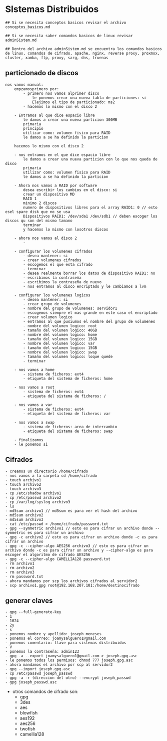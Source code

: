 # SIstemas Distribuidos

    ## Si se necesita conceptos basicos revisar el archivo conceptos_basicos.md

    ## Si se necesita saber comandos basicos de linux revisar adminSistem.md

    ## Dentro del archivo adminSistem.md se encuentra los comandos basicos de linux, comandos de cifrado, apache, nginx, reverse proxy, proxmox, cluster, xamba, ftp, proxy, sarg, dns, truenas    

## particionado de discos
    nos vamos manual:
        empzamosprimero por:
            - primero nos vamos alprimer disco
                le ponemos crear una nueva tabla de particiones: si
                Elejimos el tipo de particionado: ms2
            - hacemos lo mismo con el disco 2

        - Entramos al que dice espacio libre
            le damos a crear una nueva particion 300MB 
            primaria
            principio
            utilizar como: volumen fisico para RAID
            le damos a se ha definido la particion

        hacemos lo mismo con el disco 2

        - nos entramos en el que dice espacio libre
            le damos a crear una nueva particion con lo que nos queda de disco
            primaria
            utilizar como: volumen fisico para RAID
            le damos a se ha definido la particion

        - Ahora nos vamos a RAID por software
            desea escribir los cambios en el disco: si
            crear un dispositivo MD
            RAID 1
            minimo 2 discos
            numero de dispositivos libres para el array RAID1: 0 // esto esel spare disk que no se usa
            Dispositivos RAID1: /dev/sda1 /dev/sdb1 // deben escoger los discos qu son del mismo tamano
            terminar
            y hacemos lo mismo con losotros discos
        
        - ahora nos vamos al disco 2 
            - 

        - configurar los volumenes cifrados
            - desea mantener: si
            - crear volumenes cifrados
            - escogemos el que esta cifrado
            - terminar
            - desea realmente borrar los datos de dispositivo RAID1: no
            - escribimos la contraseña
            - escribimos la contraseña de nuevo
            - nos entramos al disco encriptado y le cambiamos a lvm

        - configurar los volumenes logicos
            - desea mantener: si
            - crear grupo de volumenes
            - nombre del grupo de volumenes: servidor1
            - escogemos siempre el mas grande en este caso el encriptado
            - crear volumen logico
            - entramos al que pusiumos el nombre del grupo de volumenes
            - nombre del volumen logico: root
            - tamaño del volumen logico: 40GB
            - nombre del volumen logico: home
            - tamaño del volumen logico: 15GB
            - nombre del volumen logico: var
            - tamaño del volumen logico: 15GB
            - nombre del volumen logico: swap   
            - tamaño del volumen logico: loque quede
            - terminar

        - nos vamos a home
            - sistema de ficheros: ext4
            - etiqueta del sistema de ficheros: home

        - nos vamos a root
            - sistema de ficheros: ext4
            - etiqueta del sistema de ficheros: /

        - nos vamos a var
            - sistema de ficheros: ext4
            - etiqueta del sistema de ficheros: var
        
        - nos vamos a swap
            - sistema de ficheros: area de intercambio
            - etiqueta del sistema de ficheros: swap

        - finalizamos 
        - le ponemos si
        
## Cifrados 
    - creamos un directorio /home/cifrado
    - nos vamos a la carpeta cd /home/cifrado
    - touch archivo1
    - touch archivo2
    - touch archivo3
    - cp /etc/shadow archivo1
    - cp /etc/passwd archivo2
    - cp /var/log/syslog archivo3
    - ls
    - md5sum archivo1 // md5sum es para ver el hash del archivo 
    - md5sum archivo2
    - md5sum archivo3
    - cat /etc/passwd > /home/cifrado/password.txt
    - gpg --symmetric archivo1 // esto es para cifrar un archivo donde --symmetric es para cifrar un archivo
    - gpg -c archivo2 // esto es para cifrar un archivo donde -c es para cifrar un archivo
    - gpg -c --cipher-algo AES256 archivo3 // esto es para cifrar un archivo donde -c es para cifrar un archivo y --cipher-algo es para escoger el algoritmo de cifrado AES256
    - gpg -c --cipher-algo CAMELLIA128 password.txt
    - rm archivo1
    - rm archivo2
    - rm archivo3
    - rm password.txt
    - ahora mandamos por scp los archivos cifrados al servidor2
    - scp archivo1.gpg root@192.168.207.101:/home/destinocifrado

    

## generar claves
    - gpg --full-generate-key
    - 1
    - 1024
    - 2y
    - s
    - ponemos nombre y apellido: joseph meneses
    - ponemos el correo: joamysalguero1@gmail.com
    - ponemos comentario: llave para sistemas distribuidos
    - V
    - ponemos la contraseña: admin123
    - gpg -a --export joamysalguero1@gmail.com > joseph.gpg.asc
    - le ponemos todos los permisos: chmod 777 joseph.gpg.asc
    - ahora mandamos el archivo por scp al servidor2
    - gpg --import joseph.gpg.asc
    - cp /etc/passwd joseph_passwd
    - gpg -a -r (direccion del otro) --encrypt joseph_passwd
    - gpg joseph_passwd.asc


- otros comandos de cifrado son:
    - gpg
    - 3des
    - aes
    - blowfish
    - aes192
    - aes256
    - twofish
    - camellia128

    